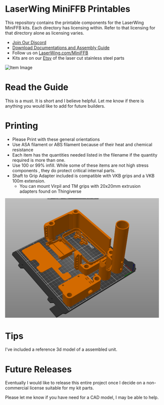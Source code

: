 # LaserWing MiniFFB Printables
This repository contains the printable components for the LaserWing MiniFFB kits. Each directory has licensing within. Refer to that licensing for that directory alone as licensing varies.

* [Join Our Discord](https://discord.gg/2JPRUfcS5h)
* [Download Documentations and Assembly Guide](Documentation/Guide.pdf)
* Follow us on [LaserWing.com/MiniFFB](LaserWing.com/MiniFFB)
* Kits are on our [Etsy](https://www.etsy.com/listing/1366225901/l) of the laser cut stainless steel parts

![Item Image](Images/P1000005.png)

# Read the Guide
This is a must. It is short and I believe helpful. Let me know if there is anything you would like to add for future builders.

# Printing
* Please Print with these general orientations
* Use ASA filament or ABS filament because of their heat and chemical resistance
* Each item has the quantities needed listed in the filename if the quantity required is more than one.
* Use 100 or 99% infill. While some of these items are not high stress components , they do protect critical internal parts.
* Shaft to Grip Adapter included is compatible with VKB grips and a VKB 100m extension. 
	* You can mount Virpil and TM grips with 20x20mm extrusion adapters found on Thingiverse

![Build Plate](Images/printing_example.png)

# Tips

I've included a reference 3d model of a assembled unit. 

# Future Releases
Eventually I would like to release this entire project once I decide on a non-commercial license suitable for my kit parts.

Please let me know if you have need for a CAD model, I may be able to help. 
